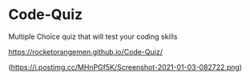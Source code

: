 # Code-Quiz

Multiple Choice quiz that will test your coding skills

https://rocketorangemen.github.io/Code-Quiz/

(https://i.postimg.cc/MHnPGf5K/Screenshot-2021-01-03-082722.png)
